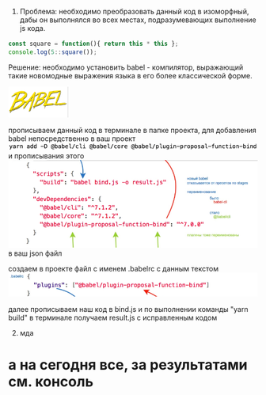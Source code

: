 1. Проблема: необходимо преобразовать данный код в изоморфный, дабы он выполнялся во всех местах, подразумевающих выполнение js кода.
```js 
const square = function(){ return this * this };
console.log(5::square()); 
```
Решение: необходимо установить babel - компилятор, выражающий такие новомодные выражения языка в его более классической форме.

<img src='babel.png'>

прописываем данный код в терминале в папке проекта, для добавления babel непосредственно в ваш проект <img src='yarn.png'>
и прописывания этого <img src='json.png'> в ваш json файл

создаем в проекте файл с именем .babelrc с данным текстом <img src='babelrc.png'>

далее прописываем наш код в bind.js и по выполнении команды "yarn build" в терминале получаем result.js с исправленным кодом

2. мда

# а на сегодня все, за результатами см. консоль

<script src='result.js'></script>
<script src='1.js'></script>
